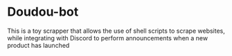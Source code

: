 # Doudou-bot

This is a toy scrapper that allows the use of shell scripts to scrape websites, while integrating with Discord to perform announcements when a new product has launched

